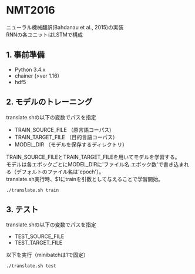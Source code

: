 # NMT2016

ニューラル機械翻訳(Bahdanau et al., 2015)の実装  
RNNの各ユニットはLSTMで構成  

## 1. 事前準備
- Python 3.4.x
- chainer (>ver 1.16)
- hdf5

## 2. モデルのトレーニング

translate.shの以下の変数でパスを指定 　

- TRAIN_SOURCE_FILE （原言語コーパス)
- TRAIN_TARGET_FILE （目的言語コーパス）
- MODEL_DIR （モデルを保存するディレクトリ）

TRAIN_SOURCE_FILEとTRAIN_TARGET_FILEを用いてモデルを学習する。  
モデルは各エポックごとにMODEL_DIRに'ファイル名.エポック数'で書き込まれる（デフォルトのファイル名は'epoch'）。  
translate.sh実行時、$1にtrainを引数として与えることで学習開始。
```
./translate.sh train
```

## 3. テスト

translate.shの以下の変数でパスを指定

- TEST_SOURCE_FILE
- TEST_TARGET_FILE 

以下を実行（minibatchは1で固定）
```
./translate.sh test
```
